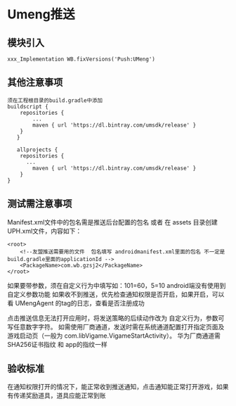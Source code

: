 # Umeng推送

## 模块引入

```text
xxx_Implementation WB.fixVersions('Push:UMeng')
```

## 其他注意事项

```text
须在工程根目录的build.gradle中添加
buildscript {
    repositories {
        ...
        maven { url 'https://dl.bintray.com/umsdk/release' }
    }
   }

   allprojects {
    repositories {
      ...
        maven { url 'https://dl.bintray.com/umsdk/release' }
    }
}
```

## 测试需注意事项

Manifest.xml文件中的包名需是推送后台配置的包名 或者 在 assets 目录创建UPH.xml文件，内容如下：

```text
<root>
    <!--友盟推送需要用的文件  包名填写 androidmanifest.xml里面的包名 不一定是build.gradle里面的applicationId -->
    <PackageName>com.wb.gzsj2</PackageName>
</root>
```

如果要带参数，须在自定义行为中填写如：101=60，5=10 android端没有使用到自定义参数功能 如果收不到推送，优先检查通知权限是否开启，如果开启，可以看 UMengAgent 的tag的日志，查看是否注册成功

点击推送信息无法打开应用时，将发送策略的后续动作改为 自定义行为，参数可写任意数字字符。 如需使用厂商通道，发送时需在系统通道配置打开指定页面及游戏启动页（一般为 com.libVigame.VigameStartActivity）。 华为厂商通道需 SHA256证书指纹 和 app的指纹一样

## 验收标准

在通知权限打开的情况下，能正常收到推送通知，点击通知能正常打开游戏，如果有传递奖励道具，道具应能正常到账

